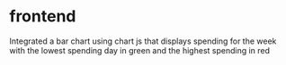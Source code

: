 # frontend
Integrated a bar chart using chart js that displays spending for the week with the lowest spending day in green and the highest spending in red
